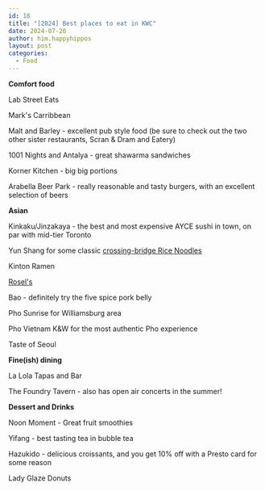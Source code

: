 ```yaml
---
id: 18
title: "[2024] Best places to eat in KWC"
date: 2024-07-20
author: him.happyhippos
layout: post
categories:
  - Food
---
```

**Comfort food**
  
Lab Street Eats

Mark's Carribbean

Malt and Barley - excellent pub style food (be sure to check out the two other sister restaurants, Scran & Dram and  Eatery)

1001 Nights and Antalya - great shawarma sandwiches

Korner Kitchen - big big portions

Arabella Beer Park - really reasonable and tasty burgers, with an excellent selection of beers


**Asian**
  
Kinkaku/Jinzakaya - the best and most expensive AYCE sushi in town, on par with mid-tier Toronto

Yun Shang for some classic [crossing-bridge Rice Noodles](https://www.visityunnanchina.com/experiences/food/cross-bridge-rice-noodles) 

Kinton Ramen

[Rosel's](https://rosels.ca/)

Bao - definitely try the five spice pork belly

Pho Sunrise for Williamsburg area

Pho Vietnam K&W for the most authentic Pho experience

Taste of Seoul


**Fine(ish) dining**
  
La Lola Tapas and Bar

The Foundry Tavern - also has open air concerts in the summer!


**Dessert and Drinks**
  
Noon Moment - Great fruit smoothies

Yifang - best tasting tea in bubble tea

Hazukido - delicious croissants, and you get 10% off with a Presto card for some reason

Lady Glaze Donuts